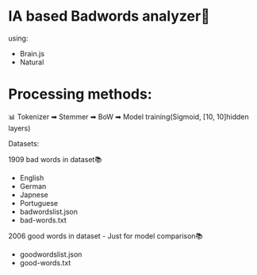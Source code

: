 # IA based Badwords analyzer🤬


using: 
- Brain.js
- Natural

# Processing methods:
📊
Tokenizer ➡ Stemmer ➡ BoW ➡ Model training(Sigmoid, [10, 10]hidden layers) 




Datasets:

1909 bad words in dataset📚
- English
- German
- Japnese
- Portuguese
- badwordslist.json 
- bad-words.txt

2006 good words in dataset - Just for model comparison📚
- goodwordslist.json
- good-words.txt
